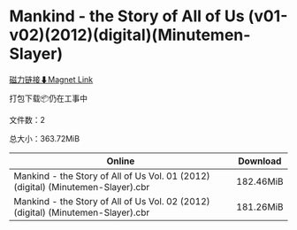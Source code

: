 # Mankind - the Story of All of Us (v01-v02)(2012)(digital)(Minutemen-Slayer)

[磁力链接⬇Magnet Link](magnet:?xt=urn:btih:ccce2d9cd41605ebd9b70146bc608195708e0467&dn=Mankind%20-%20the%20Story%20of%20All%20of%20Us%20%28v01-v02%29%282012%29%28digital%29%28Minutemen-Slayer%29)

打包下载📦仍在工事中

文件数：2

总大小：363.72MiB

Online | Download
--- | ---
Mankind - the Story of All of Us Vol. 01 (2012) (digital) (Minutemen-Slayer).cbr | 182.46MiB
Mankind - the Story of All of Us Vol. 02 (2012) (digital) (Minutemen-Slayer).cbr | 181.26MiB